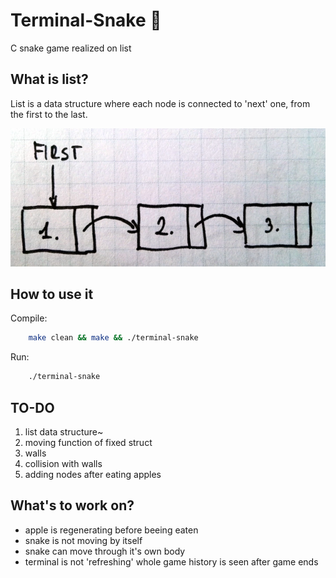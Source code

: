 # Terminal-Snake 🐍

C snake game realized on list

## What is list?

List is a data structure where each node is connected to 'next' one, from the first to the last.

![visualization](list.png)
 
## How to use it

Compile:

```bash
	make clean && make && ./terminal-snake
```
Run:

```bash
	./terminal-snake
```

## TO-DO

1. list data structure~
2. moving function of fixed struct
3. walls
4. collision with walls
5. adding nodes after eating apples

## What's to work on?

* apple is regenerating before beeing eaten
* snake is not moving by itself
* snake can move through it's own body
* terminal is not 'refreshing' whole game history is seen after game ends
